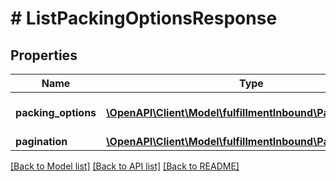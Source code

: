 # # ListPackingOptionsResponse

## Properties

Name | Type | Description | Notes
------------ | ------------- | ------------- | -------------
**packing_options** | [**\OpenAPI\Client\Model\fulfillmentInbound\PackingOption[]**](PackingOption.md) | List of packing options. |
**pagination** | [**\OpenAPI\Client\Model\fulfillmentInbound\Pagination**](Pagination.md) |  | [optional]

[[Back to Model list]](../../README.md#models) [[Back to API list]](../../README.md#endpoints) [[Back to README]](../../README.md)
